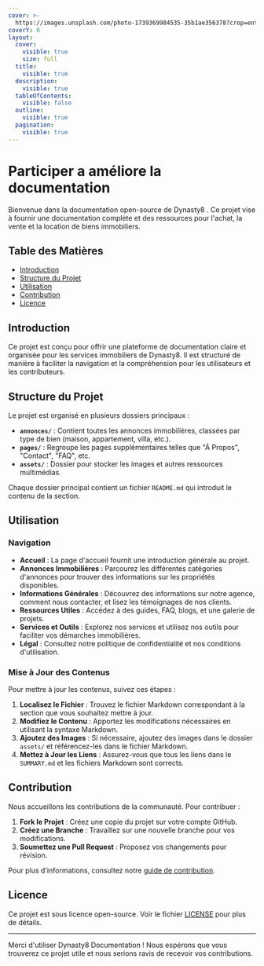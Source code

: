 ```yaml
---
cover: >-
  https://images.unsplash.com/photo-1739369984535-35b1ae356378?crop=entropy&cs=srgb&fm=jpg&ixid=M3wxOTcwMjR8MHwxfHJhbmRvbXx8fHx8fHx8fDE3NDA0NTAzNTB8&ixlib=rb-4.0.3&q=85
coverY: 0
layout:
  cover:
    visible: true
    size: full
  title:
    visible: true
  description:
    visible: true
  tableOfContents:
    visible: false
  outline:
    visible: true
  pagination:
    visible: true
---
```


# Participer a améliore la documentation

Bienvenue dans la documentation open-source de Dynasty8 . Ce projet vise à fournir une documentation complète et des ressources pour l'achat, la vente et la location de biens immobiliers.

## Table des Matières

* [Introduction](<README (1).md#introduction>)
* [Structure du Projet](<README (1).md#structure-du-projet>)
* [Utilisation](<README (1).md#utilisation>)
* [Contribution](<README (1).md#contribution>)
* [Licence](<README (1).md#licence>)

## Introduction

Ce projet est conçu pour offrir une plateforme de documentation claire et organisée pour les services immobiliers de Dynasty8. Il est structuré de manière à faciliter la navigation et la compréhension pour les utilisateurs et les contributeurs.

## Structure du Projet

Le projet est organisé en plusieurs dossiers principaux :

* **`annonces/`** : Contient toutes les annonces immobilières, classées par type de bien (maison, appartement, villa, etc.).
* **`pages/`** : Regroupe les pages supplémentaires telles que "À Propos", "Contact", "FAQ", etc.
* **`assets/`** : Dossier pour stocker les images et autres ressources multimédias.

Chaque dossier principal contient un fichier `README.md` qui introduit le contenu de la section.

## Utilisation

### Navigation

* **Accueil** : La page d'accueil fournit une introduction générale au projet.
* **Annonces Immobilières** : Parcourez les différentes catégories d'annonces pour trouver des informations sur les propriétés disponibles.
* **Informations Générales** : Découvrez des informations sur notre agence, comment nous contacter, et lisez les témoignages de nos clients.
* **Ressources Utiles** : Accédez à des guides, FAQ, blogs, et une galerie de projets.
* **Services et Outils** : Explorez nos services et utilisez nos outils pour faciliter vos démarches immobilières.
* **Légal** : Consultez notre politique de confidentialité et nos conditions d'utilisation.

### Mise à Jour des Contenus

Pour mettre à jour les contenus, suivez ces étapes :

1. **Localisez le Fichier** : Trouvez le fichier Markdown correspondant à la section que vous souhaitez mettre à jour.
2. **Modifiez le Contenu** : Apportez les modifications nécessaires en utilisant la syntaxe Markdown.
3. **Ajoutez des Images** : Si nécessaire, ajoutez des images dans le dossier `assets/` et référencez-les dans le fichier Markdown.
4. **Mettez à Jour les Liens** : Assurez-vous que tous les liens dans le `SUMMARY.md` et les fichiers Markdown sont corrects.

## Contribution

Nous accueillons les contributions de la communauté. Pour contribuer :

1. **Fork le Projet** : Créez une copie du projet sur votre compte GitHub.
2. **Créez une Branche** : Travaillez sur une nouvelle branche pour vos modifications.
3. **Soumettez une Pull Request** : Proposez vos changements pour révision.

Pour plus d'informations, consultez notre [guide de contribution](CONTRIBUTING.md).

## Licence

Ce projet est sous licence open-source. Voir le fichier [LICENSE](LICENSE/) pour plus de détails.

***

Merci d'utiliser Dynasty8 Documentation ! Nous espérons que vous trouverez ce projet utile et nous serions ravis de recevoir vos contributions.
